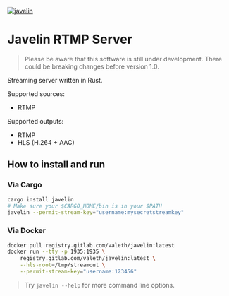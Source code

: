 [![javelin][project_banner]][website_url]

# Javelin RTMP Server

> Please be aware that this software is still under development.
> There could be breaking changes before version 1.0.

Streaming server written in Rust.

Supported sources:
- RTMP

Supported outputs:
- RTMP
- HLS (H.264 + AAC)

## How to install and run

### Via Cargo

```sh
cargo install javelin
# Make sure your $CARGO_HOME/bin is in your $PATH
javelin --permit-stream-key="username:mysecretstreamkey"
```

### Via Docker

```sh
docker pull registry.gitlab.com/valeth/javelin:latest
docker run --tty -p 1935:1935 \
    registry.gitlab.com/valeth/javelin:latest \
    --hls-root=/tmp/streamout \
    --permit-stream-key="username:123456"
```

> Try `javelin --help` for more command line options.


<!-- links -->

[project_banner]: https://files.valeth.info/javelin_banner.png
[website_url]: https://valeth.info
